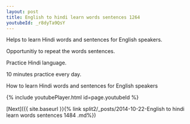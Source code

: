 ```yaml
---
layout: post
title: English to hindi learn words sentences 1264 
youtubeId: _r8dyTa9QsY
---
```

 
 
Helps to learn Hindi words and sentences for English speakers.

Opportunitiy to repeat the words sentences. 

Practice Hindi language. 
 
10 minutes practice every day. 
 
How to learn Hindi words and sentences for English speakers 
 
{% include youtubePlayer.html id=page.youtubeId %}
 
 
[Next]({{ site.baseurl }}{% link  split2/_posts/2014-10-22-English to hindi learn words sentences 1484 .md%})
 

